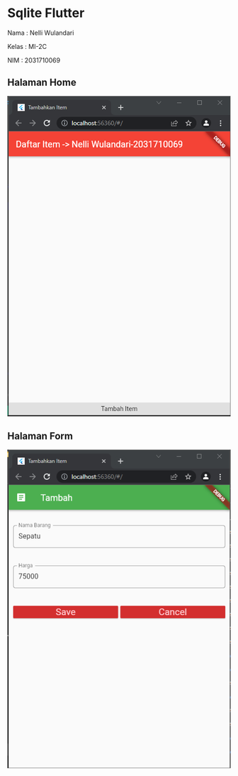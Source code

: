 # Sqlite Flutter

Nama : Nelli Wulandari

Kelas : MI-2C

NIM : 2031710069

## Halaman Home

![Home](home1.png)

## Halaman Form

![Form](form1.png)
